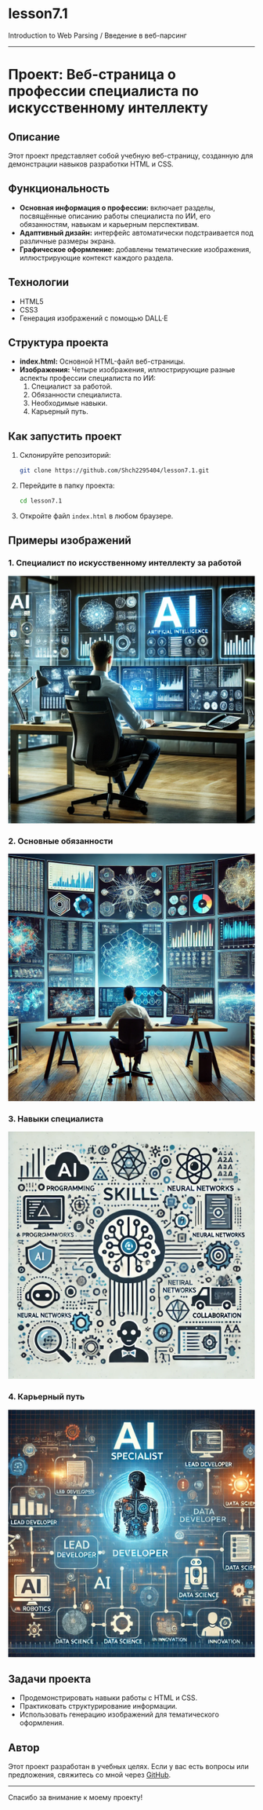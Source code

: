 # lesson7.1
Introduction to Web Parsing / Введение в веб-парсинг

---

# Проект: Веб-страница о профессии специалиста по искусственному интеллекту

## Описание
Этот проект представляет собой учебную веб-страницу, созданную для демонстрации навыков разработки HTML и CSS.

## Функциональность
- **Основная информация о профессии:** включает разделы, посвящённые описанию работы специалиста по ИИ, его обязанностям, навыкам и карьерным перспективам.
- **Адаптивный дизайн:** интерфейс автоматически подстраивается под различные размеры экрана.
- **Графическое оформление:** добавлены тематические изображения, иллюстрирующие контекст каждого раздела.

## Технологии
- HTML5
- CSS3
- Генерация изображений с помощью DALL·E

## Структура проекта
- **index.html:** Основной HTML-файл веб-страницы.
- **Изображения:** Четыре изображения, иллюстрирующие разные аспекты профессии специалиста по ИИ:
  1. Специалист за работой.
  2. Обязанности специалиста.
  3. Необходимые навыки.
  4. Карьерный путь.

## Как запустить проект
1. Склонируйте репозиторий:
   ```bash
   git clone https://github.com/Shch2295404/lesson7.1.git
   ```
2. Перейдите в папку проекта:
   ```bash
   cd lesson7.1
   ```
3. Откройте файл `index.html` в любом браузере.

## Примеры изображений
### 1. Специалист по искусственному интеллекту за работой
![](img/img_1.png)

### 2. Основные обязанности
![](img/img_2.png)

### 3. Навыки специалиста
![](img/img_3.png)

### 4. Карьерный путь
![](img/img_4.png)

## Задачи проекта
- Продемонстрировать навыки работы с HTML и CSS.
- Практиковать структурирование информации.
- Использовать генерацию изображений для тематического оформления.

## Автор
Этот проект разработан в учебных целях. Если у вас есть вопросы или предложения, свяжитесь со мной через [GitHub](https://github.com/Shch2295404).

---

Спасибо за внимание к моему проекту!

